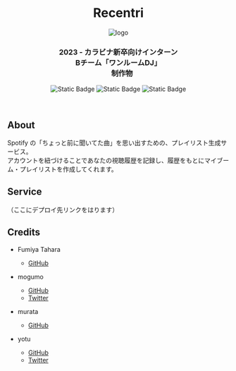 
<div align="center">
    
# Recentri
![logo](https://github.com/ulxsth/Recentri/assets/114195789/04cf24d4-9d3a-45b5-9599-9f0254e89071)

### 2023 - カラビナ新卒向けインターン <br> Bチーム「ワンルームDJ」<br>　制作物

![Static Badge](https://img.shields.io/badge/Laravel-v10.10-orange)
![Static Badge](https://img.shields.io/badge/Spotify_API-v1-green)
![Static Badge](https://img.shields.io/badge/Notion_API-v1-white)

<br>

</div>

## About
Spotify の「ちょっと前に聞いてた曲」を思い出すための、プレイリスト生成サービス。<br>
アカウントを紐づけることであなたの視聴履歴を記録し、履歴をもとにマイブーム・プレイリストを作成してくれます。

## Service
（ここにデプロイ先リンクをはります）
    
## Credits

- Fumiya Tahara
    - [GitHub](https://github.com/Fumiya-Tahara)

- mogumo
    - [GitHub](https://github.com/kurumayusamugariko)
    - [Twitter](https://twitter.com/mogumo_zzz)

- murata
    - [GitHub](https://github.com/Shun-art)

- yotu
    - [GitHub](https://github.com/ulxsth)
    - [Twitter](https://twitter.com/ulxsth)
